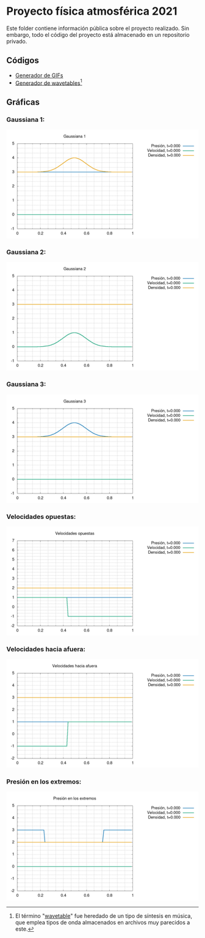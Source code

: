 #   Proyecto física atmosférica 2021

Este folder contiene información pública sobre el proyecto realizado. Sin embargo, todo el código del proyecto está almacenado en un repositorio privado.

##  Códigos

*   [Generador de GIFs](Gnuplot-codes/Plot.gp)
*   [Generador de wavetables](Gnuplot-codes/3D_Plot.gp)[^1]

[^1]: El término "[wavetable](https://en.wikipedia.org/wiki/Wavetable_synthesis)" fue heredado de un tipo de síntesis en música, que emplea tipos de onda almacenados en archivos muy parecidos a este.


##  Gráficas

### Gaussiana 1:   
![](Graphs/G1.gif)

### Gaussiana 2:   
![](Graphs/G2.gif)

### Gaussiana 3:   
![](Graphs/G3.gif)

### Velocidades opuestas:   
![](Graphs/Rnd1.gif)

### Velocidades hacia afuera:   
![](Graphs/Rnd2.gif)

### Presión en los extremos:   
![](Graphs/Rnd3.gif)
